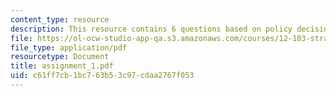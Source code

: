 ```yaml
---
content_type: resource
description: This resource contains 6 questions based on policy decision.
file: https://ol-ocw-studio-app-qa.s3.amazonaws.com/courses/12-103-strange-bedfellows-science-and-environmental-policy-fall-2005/c61ff7cb1bc763b53c97cdaa2767f053_assignment_1.pdf
file_type: application/pdf
resourcetype: Document
title: assignment_1.pdf
uid: c61ff7cb-1bc7-63b5-3c97-cdaa2767f053
---
```

